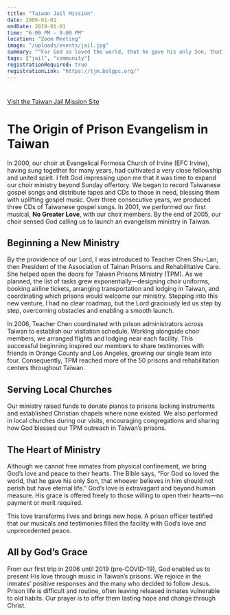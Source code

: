 ```yaml
---
title: "Taiwan Jail Mission"
date: 2006-01-01
endDate: 2019-01-01
time: "6:00 PM - 9:00 PM"
location: "Zoom Meeting"
image: "/uploads/events/jail.jpg"
summary: "“For God so loved the world, that he gave his only Son, that whoever believes in him should not perish but have eternal life. ”"
tags: ["jail", "community"]
registrationRequired: true
registrationLink: "https://tjm.bolgpc.org/"
---
```


# <a href="https://tjm.bolgpc.org/" target="_blank" rel="noopener noreferrer">
  Visit the Taiwan Jail Mission Site
</a>

# The Origin of Prison Evangelism in Taiwan

In 2000, our choir at Evangelical Formosa Church of Irvine (EFC Irvine), having sung together for many years, had cultivated a very close fellowship and united spirit. I felt God impressing upon me that it was time to expand our choir ministry beyond Sunday offertory. We began to record Taiwanese gospel songs and distribute tapes and CDs to those in need, blessing them with uplifting gospel music. Over three consecutive years, we produced three CDs of Taiwanese gospel songs. In 2001, we performed our first musical, **No Greater Love**, with our choir members. By the end of 2005, our choir sensed God calling us to launch an evangelism ministry in Taiwan.

## Beginning a New Ministry

By the providence of our Lord, I was introduced to Teacher Chen Shu-Lan, then President of the Association of Tainan Prisons and Rehabilitative Care. She helped open the doors for Taiwan Prisons Ministry (TPM). As we planned, the list of tasks grew exponentially—designing choir uniforms, booking airline tickets, arranging transportation and lodging in Taiwan, and coordinating which prisons would welcome our ministry. Stepping into this new venture, I had no clear roadmap, but the Lord graciously led us step by step, overcoming obstacles and enabling a smooth launch.

In 2006, Teacher Chen coordinated with prison administrators across Taiwan to establish our visitation schedule. Working alongside choir members, we arranged flights and lodging near each facility. This successful beginning inspired our members to share testimonies with friends in Orange County and Los Angeles, growing our single team into four. Consequently, TPM reached more of the 50 prisons and rehabilitation centers throughout Taiwan.

## Serving Local Churches

Our ministry raised funds to donate pianos to prisons lacking instruments and established Christian chapels where none existed. We also performed in local churches during our visits, encouraging congregations and sharing how God blessed our TPM outreach in Taiwan’s prisons.

## The Heart of Ministry

Although we cannot free inmates from physical confinement, we bring God’s love and peace to their hearts. The Bible says, “For God so loved the world, that he gave his only Son, that whoever believes in him should not perish but have eternal life.” God’s love is extravagant and beyond human measure. His grace is offered freely to those willing to open their hearts—no payment or merit required.

This love transforms lives and brings new hope. A prison officer testified that our musicals and testimonies filled the facility with God’s love and unprecedented peace.

## All by God’s Grace

From our first trip in 2006 until 2019 (pre-COVID-19), God enabled us to present His love through music in Taiwan’s prisons. We rejoice in the inmates’ positive responses and the many who decided to follow Jesus. Prison life is difficult and routine, often leaving released inmates vulnerable to old habits. Our prayer is to offer them lasting hope and change through Christ.
